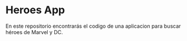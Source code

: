 # Heroes App

En este repositorio encontrarás el codigo de una aplicacion para buscar héroes de Marvel y DC.
